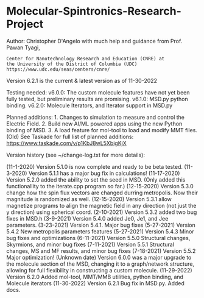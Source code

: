 # Molecular-Spintronics-Research-Project

Author: Christopher D'Angelo
	with much help and guidance from Prof. Pawan Tyagi,

	Center for Nanotechnology Research and Education (CNRE) at
	the University of the District of Columbia (UDC)
	https://www.udc.edu/seas/centers/cnre/


Version 6.2.1 is the current & latest version as of 11-30-2022


Testing needed:
	v6.0.0: The custom molecule features have not yet been fully tested, but preliminary results are promising.
	v6.1.0: MSD.py python binding.
	v6.2.0: Molecule Iterators, and Iterator support in MSD.py


Planned additions:
	1. Changes to simulation to measure and control the Electric Field.
	2. Build new AI/ML powered apps using the new Python binding of MSD.
	3. A load feature for mol-tool to load and modify MMT files.
	(Old) See Taskade for full list of planned additions: https://www.taskade.com/v/p1KbJ8wL5XbigKjX


Version history (see ~/change-log.txt for more details):

(11-1-2020) Version 5.1.0 is now complete and ready to be beta tested.
(11-3-2020) Version 5.1.1 has a major bug fix in calculations!
(11-17-2020) Version 5.2.0 added the ability to set the seed in MSD. (Only added this functionallity to the 	iterate.cpp program so far.) 
(12-15-2020) Version 5.3.0 change how the spin flux vectors are changed durring metropolis. Now their magnitude is randomized as well.
(12-15-2020) Version 5.3.1 allow magnetize programs to align the magnetic field in any direction (not just the y direction) using spherical coord.
(2-10-2021) Version 5.3.2 added two bug fixes in MSD.h
(3-9-2021) Version 5.4.0 added Je0, Je1, and Jee parameters.
(3-23-2021) Version 5.4.1. Major bug fixes
(5-27-2021) Version 5.4.2 New metropolis parameters features 
(5-27-2021) Version 5.4.3 Minor bug fixes and optimizations
(6-11-2021) Version 5.5.0 Structural changes, Skyrmions, and minor bug fixes
(7-11-2021) Version 5.5.1 Structural changes, MS and MF results, and minor bug fixes
(7-18-2021) Version 5.5.2 Major optimization! 
(Unknown date) Version 6.0.0 was a major upgrade to the molecule section of the MSD,
	changing it to a graph/network structure,
	allowing for full flexibility in constructing a custom molecule.
(11-29-2022) Version 6.2.0 Added mol-tool, MMT/MMB utilities, python binding, and Molecule iterators 
(11-30-2022) Version 6.2.1 Bug fix in MSD.py. Added docs.
